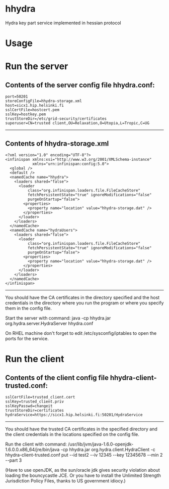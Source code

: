 hhydra
======

Hydra key part service implemented in hessian protocol


Usage
=====

Run the server
==============

Contents of the server config file hhydra.conf:
--------------------
```
port=50201
storeConfigFile=hhydra-storage.xml
host=sicx1.hip.helsinki.fi
sslCertFile=hostcert.pem
sslKey=hostkey.pem
trustStoreDir=/etc/grid-security/certificates
superuser=CN=trusted client,OU=Relaxation,O=Utopia,L=Tropic,C=UG
```
--------------------

Contents of hhydra-storage.xml
--------------------
```
<?xml version="1.0" encoding="UTF-8"?>
<infinispan xmlns:xsi="http://www.w3.org/2001/XMLSchema-instance"
            xmlns="urn:infinispan:config:5.0">
  <global />
  <default />
  <namedCache name="hhydra">
    <loaders shared="false">
      <loader
          class="org.infinispan.loaders.file.FileCacheStore"
          fetchPersistentState="true" ignoreModifications="false"
          purgeOnStartup="false">
        <properties>
          <property name="location" value="hhydra-storage.dat" />
        </properties>
      </loader>
    </loaders>
  </namedCache>
  <namedCache name="hydraUsers">
    <loaders shared="false">
      <loader
          class="org.infinispan.loaders.file.FileCacheStore"
          fetchPersistentState="true" ignoreModifications="false"
          purgeOnStartup="false">
        <properties>
          <property name="location" value="hhydra-storage.dat" />
        </properties>
      </loader>
    </loaders>
  </namedCache>
</infinispan>
```
--------------------

You should have the CA certificates in the directory specified and the host credentials in the directory where you run the program or where you specify them in the config file.

Start the server with command:
java -cp hhydra.jar org.hydra.server.HydraServer hhydra.conf

On RHEL machine don't forget to edit /etc/sysconfig/iptables to open the ports for the service.


Run the client
==============

Contents of the client config file hhydra-client-trusted.conf:
--------------------
```
sslCertFile=trusted_client.cert
sslKey=trusted_client.priv
sslKeyPasswd=changeit
trustStoreDir=certificates
hydraService=https://sicx1.hip.helsinki.fi:50201/HydraService
```
--------------------

You should have the trusted CA certificates in the specified directory and the client credentials in the locations specified on the config file.

Run the client with command:
/usr/lib/jvm/java-1.6.0-openjdk-1.6.0.0.x86_64/jre/bin/java -cp hhydra.jar org.hydra.client.HydraClient -c hhydra-client-trusted.conf put --id test2 --iv 12345 --key 12345678 --min 2 --part 3

(Have to use openJDK, as the sun/oracle jdk gives security violation about loading the bouncycastle JCE. Or you have to install the Unlimited Strength Jurisdiction Policy Files, thanks to US government idiocy.)

